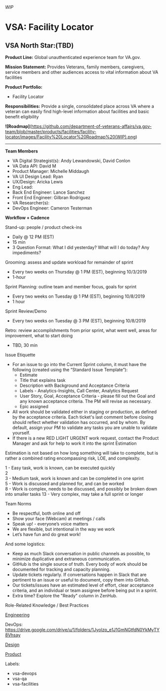 _WIP_
# VSA: Facility Locator

## VSA North Star:(TBD)

**Product Line:**
Global unauthenticated experience team for VA.gov.

**Mission Statement:**
Provides Veterans, family members, caregivers, service members and other
audiences access to vital information about VA facilities

**Product Portfolio:**

- Facility Locator 

**Responsibilities:**
Provide a single, consolidated place across VA where a veteran can easily find high-level information about facilities and basic benefit eligibility 

**![Roadmap]**(https://github.com/department-of-veterans-affairs/va.gov-team/blob/master/products/facilities/facility-locator/images/Facility%20Locator%20Roadmap%20(WIP).png) 

________________________________________

**Team Members**
- VA Digital Strategist(s): Andy Lewandowski, David Conlon
- VA Data API: David M
- Product Manager: Michelle Middaugh
- VA UI Design Lead: Ryan
- UX/Design: Aricka Lewis
- Eng Lead:
- Back End Engineer: Lance Sanchez
- Front End Engineer: Gilbran Rodriguez
- VA Researcher(s): 
- DevOps Engineer: Cameron Testerman

**Workflow + Cadence**

Stand-up: people / product check-ins
- Daily @ 12 PM (EST)
- 15 min 
- 3 Question Format: What I did yesterday? What will I do today? Any impediments?

Grooming: assess and update workload for remainder of sprint
- Every two weeks on Thursday @ 1 PM (EST), beginning 10/3/2019
- 1-hour

Sprint Planning: outline team and member focus, goals for sprint
- Every two weeks on Tuesday @ 1 PM (EST), beginning 10/8/2019
- 1 hour 

Sprint Review/Demo
- Every two weeks on Tuesday @ 3 PM (EST), beginning 10/8/2019

Retro: review accomplishments from prior sprint, what went well, areas for improvement, what to start doing
- TBD, 30 min



Issue Etiquette
- For an issue to go into the Current Sprint column, it must have the following (created using the “Standard Issue Template”):
  * Estimate
  * Title that explains task
  * Description with Background and Acceptance Criteria
  * Labels - Analytics-Insights, Call Center, Analytics Request
  * User Story, Goal, Acceptance Criteria - please fill out the Goal and any known acceptance criteria. The PM will revise as necessary.
  * Epic assigned
- All work should be validated either in staging or production, as defined by the acceptance criteria. Each ticket's last comment before closing should reflect whether validation has occurred, and by whom. By default, assign your PM to validate any tasks you are unable to validate yourself.
- If there is a new RED LIGHT URGENT work request, contact the Product Manager and ask for help to work it into the sprint
Estimation

Estimation is not based on how long something will take to complete, but is rather a combined rating encompassing risk, LOE, and complexity.

1 - Easy task, work is known, can be executed quickly  
2  
3 - Medium task, work is known and can be completed in one sprint  
5 - Work is discussed and planned for, and can be worked   
8 - Work is complex, needs to be discussed, and possibly be broken down into smaller tasks 
13 - Very complex, may take a full sprint or longer 

Team Norms

- Be respectful, both online and off
- Show your face (Webcam) at meetings / calls
- Speak up! - everyone’s voice matters
- We are flexible, but intentional in the way we work
- Let’s have fun and do great work!

And some logistics:

- Keep as much Slack conversation in public channels as possible, to minimize duplicative and extraneous communication.
- GitHub is the single source of truth. Every body of work should be documented for tracking and capacity planning.
- Update tickets regularly. If conversations happen in Slack that are pertinent to an issue or useful to document, copy them into GitHub.
- Our tickets/issues have an estimated level of effort, clear acceptance criteria, and an individual or team assignee before being put in a sprint.
- Extra time? Explore the "Ready" column in ZenHub.

Role-Related Knowledge / Best Practices

[Engineering](https://github.com/department-of-veterans-affairs/va.gov-team/tree/master/platform/engineering)

DevOps: https://drive.google.com/drive/u/1/folders/1Jyolzp_e1J1GmNGtfdN0YkMyTY8Vhsay

[Design](https://github.com/department-of-veterans-affairs/va.gov-team/tree/master/platform/design)

[Product](https://github.com/department-of-veterans-affairs/va.gov-team/tree/master/platform/product-management)

Labels: 
- vsa-devops
- vsa-qa
- vsa-facilities

